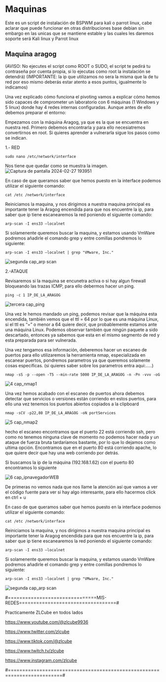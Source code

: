 # Maquinas

Este es un script de instalación de BSPWM para kali o parrot linux, cabe aclarar que puede funcionar en otras distribuciones base debian sin embargo en las unicas que se mantiene estable y las cuales les daremos soporte será Kali linux y Parrot linux

## Maquina aragog
(AVISO: No ejecutes el script como ROOT o SUDO, el script te pedirá tu contraseña por cuenta propia, si lo ejecutas como root la instalación se detendrá)
(IMPORTANTE: la ip que utilizamos no sera la misma que la de tu red por eso mismo deberás estar atento a esos puntos, igualmente lo indicamos)

Una vez explicado cómo funciona el pivoting vamos a explicar cómo hemos sido capaces de comprometer un laboratorio con 6 máquinas (1 Windows y 5 linux) donde hay 4 redes internas configuradas. Aunque antes de ello debemos preparar el entorno:

Empezamos con la máquina Aragog, ya que es la que se encuentra en nuestra red. Primero debemos encontrarla y para ello necesiatremos convertirnos en root.
Si quieres aprender a vulnerarla sigue los pasos como se indican.

1.- RED

```
sudo nano /etc/network/interface
```
Nos tiene que quedar como se muestra la imagen.
![Captura de pantalla 2024-02-27 193951](https://github.com/Vicctoriaa/VISMA/assets/153718557/44a1151b-10f4-4293-9d0d-6758bdec6e69)

En caso de que queramos saber que hemos puesto en la interface podemos utilizar el siguiente comando:

```
cat /etc /network/interface
```

Reiniciamos la maquina, y nos dirigimos a nuestra maquina principal es importante tener la Aragog encendida para que nos encuentre la ip, para saber que ip tiene escanearemos la red poniendo el siguiente comando:
```
arp-scan -I ens33 –localnet 
```
Si solamenente queremos buscar la maquina, y estamos usando VmWare podremos añadirle el comando grep y entre comillas pondremos lo siguiente:
```
arp-scan -I ens33 –localnet | grep "VMware, Inc."
```
![segunda cap_arp scan](https://github.com/Vicctoriaa/VISMA/assets/153718557/0adfdaf6-8c45-4ebb-8f52-129be138e098)


2.-ATAQUE

Revisaremos si la maquina se encunetra activa o si hay algun firewall bloqueando las trazas ICMP, para ello debermos hacer un ping. 

```
ping -c 1 IP_DE_LA_ARAGOG
```
![tercera cap_ping](https://github.com/Vicctoriaa/VISMA/assets/153718557/a16ed55c-d8de-43e8-aeab-ed765bd07e2c)

Una vez le hemos mandado un ping, podemos revisar que la máquina esta encendida, también vemos que el ttl = 64 por lo que es una máquina Linux, si el ttl es “=” o menor a 64 quiere decir, que probablemente estamos ante una máquina Linux. 
Podemos observar también que ningún paquete a sido descartado, entonces ya sabemos que esta en el mismo segmento de red y esta preparada para ser vulnerada.

Una vez tengamos esa información, deberemos hacer un escaneo de puertos para ello utilizaremos la herramienta nmap, especializada en escanear puertos, pondremos parametros ya que queremos solamente cosas especificas. (si quieres saber sobre los parametros entra aqui:.....)
```
nmap -sS -p --open -T5 --min-rate 5000 IP_DE_LA_ARAGOG -n -Pn -vvv -oG
```
![4 cap_nmap1](https://github.com/Vicctoriaa/VISMA/assets/153718557/9f0cecac-277b-46ab-96c7-0a7fdd210233)

Una vez hemos acabado con el escaneo de puertos ahora debemos detectar que servicios o versiones están corriendo en estos puertos, para ello una vez tenemos los puertos abiertos copiados a la clipboard
```
nmap -sCV -p22,80 IP_DE_LA_ARAGOG -oN portServices
```

![5 cap_nmap2](https://github.com/Vicctoriaa/VISMA/assets/153718557/801bb9f3-6416-44bd-a619-4440f6e2bd8a)

hecho el escaneo encontramos que el puerto 22 está corriendo ssh, pero como no tenemos ninguna clave de momento no podemos hacer nada y un ataque de fuerza bruta tardaríamos bastante, por lo que lo dejamos como ultima opción. Encontramos que en el puerto 80 está corriendo apache, lo que quiere decir que hay una web corriendo por detrás.

Si buscamos la ip de la máquina (192.168.1.62) con el puerto 80 encontramos lo siguiente

![6 cap_ipnavegadorWEB](https://github.com/Vicctoriaa/VISMA/assets/153718557/7f000f25-3155-43a7-8403-493871ef5ca3)

De primeras no vemos nada que nos llame la atención así que vamos a ver el código fuente para ver si hay algo interesante, para ello hacermos click en ctrl + u

En caso de que queramos saber que hemos puesto en la interface podemos utilizar el siguiente comando:

```
cat /etc /network/interface
```

Reiniciamos la maquina, y nos dirigimos a nuestra maquina principal es importante tener la Aragog encendida para que nos encuentre la ip, para saber que ip tiene escanearemos la red poniendo el siguiente comando:
```
arp-scan -I ens33 –localnet 
```
Si solamenente queremos buscar la maquina, y estamos usando VmWare podremos añadirle el comando grep y entre comillas pondremos lo siguiente:
```
arp-scan -I ens33 –localnet | grep "VMware, Inc."
```
![segunda cap_arp scan](https://github.com/Vicctoriaa/VISMA/assets/153718557/0adfdaf6-8c45-4ebb-8f52-129be138e098)







#===============================MIS-REDES==================================#

Practicamente ZLCube en todos lados

https://www.youtube.com/@zlcube9936

https://www.twitter.com/zlcube

https://www.tiktok.com/@zlcube

https://www.twitch.tv/zlcube

https://www.instagram.com/zlcube

#=========================================================================#

